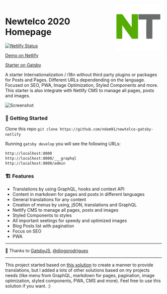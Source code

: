 <img align="right" src="./src/images/newtelco-sm.svg" width="150">

# Newtelco 2020 Homepage

[![Netlify Status](https://api.netlify.com/api/v1/badges/cf33095a-f908-48bc-9356-7e59a85a4e26/deploy-status)](https://app.netlify.com/sites/newtelco-gatsby/deploys)

[Demo on Netlify](https://newtelco-gatsby.netlify.com/)

[Starter on Gatsby](https://www.gatsbyjs.org/starters/diogorodrigues/iceberg-gatsby-multilang/)

A starter Internationalization / i18n without third party plugins or packages for Posts and Pages. Different URLs dependending on the language. Focused on SEO, PWA, Image Optimization, Styled Components and more. This starter is also integrate with Netlify CMS to manage all pages, posts and images.

![Screenshot](https://i.imgur.com/3smwtwt.png)

### 🚀 Getting Started

Clone this repo `git clone https://github.com/ndom91/newtelco-gatsby-netlify`  

Running `gatsby develop` you will see the following URLs:

```
http://localhost:8000
http://localhost:8000/___graphql
http://localhost:8000/admin
```

### 🏗️ Features

-   Translations by using GraphQL, hooks and context API
-   Content in markdown for pages and posts in different languages
-   General translations for any content
-   Creation of menus by using, jSON, translations and GraphQL
-   Netlify CMS to manage all pages, posts and images
-   Styled Components to styles
-   All important seetings for speedy and optimized images
-   Blog Posts list with pagination
-   Focus on SEO
-   PWA

---

💜 Thanks to [GatsbyJS](https://github.com/gatsbyjs/gatsby/tree/master/examples/using-i18n), [@diogorodrigues](https://github.com/diogorodrigues/iceberg-gatsby-multilang/)

---

This project started based on [this solution](https://github.com/gatsbyjs/gatsby/tree/master/examples/using-i18n) to create a manner to provide translations, but I added a lots of other solutions based on my projects needs (like menu from GraphQL, markdown for pages, pagination, image optmization, styled components, PWA, CMS and more). Feel free to use this solution if you want. :)
